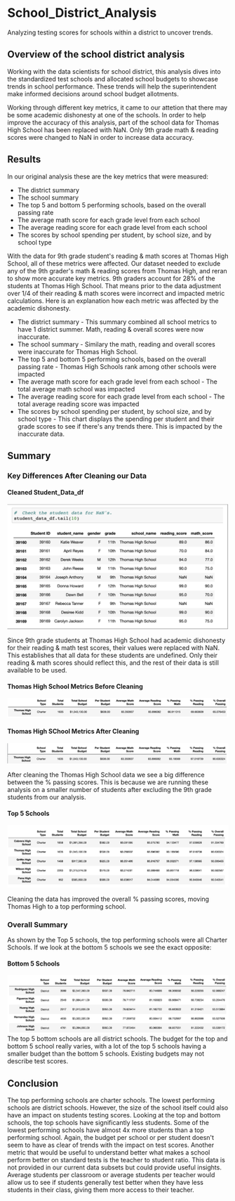 # School_District_Analysis
Analyzing testing scores for schools within a district to uncover trends. 

## Overview of the school district analysis
Working with the data scientists for school district, this analysis dives into the standardized test schools and allocated school budgets to showcase trends in school performance. These trends will help the superintendent make informed decisions around school budget allotments. 

Working through different key metrics, it came to our attetion that there may be some academic dishonesty at one of the schools. In order to help improve the accuracy of this analysis, part of the school data for Thomas High School has been replaced with NaN. Only 9th grade math & reading scores were changed to NaN in order to increase data accuracy. 

## Results
In our original analysis these are the key metrics that were measured:
  * The district summary
  * The school summary
  * The top 5 and bottom 5 performing schools, based on the overall passing rate
  * The average math score for each grade level from each school
  * The average reading score for each grade level from each school
  * The scores by school spending per student, by school size, and by school type

With the data for 9th grade student's reading & math scores at Thomas High School, all of these metrics were affected. Our dataset needed to exclude any of the 9th grader's math & reading scores from Thomas High, and reran to show more accurate key metrics. 9th graders account for 28% of the students at Thomas High School. That means prior to the data adjustment over 1/4 of their reading & math scores were incorrect and impacted metric calculations.  Here is an explanation how each metric was affected by the academic dishonesty. 
  * The district summary - This summary combined all school metrics to have 1 district summer. Math, reading & overall scores were now inaccurate.  
  * The school summary - Similary the math, reading and overall scores were inaccurate for Thomas High School. 
  * The top 5 and bottom 5 performing schools, based on the overall passing rate - Thomas High Schools rank among other schools were impacted 
  * The average math score for each grade level from each school - The total average math school was impacted
  * The average reading score for each grade level from each school - The total average reading score was impacted 
  * The scores by school spending per student, by school size, and by school type - This chart displays the spending per student and their grade scores to see if there's any trends there. This is impacted by the inaccurate data. 

## Summary 
### Key Differences After Cleaning our Data 

#### Cleaned Student_Data_df
![student_data_nan](Resources/student_data_nan.png)

Since 9th grade students at Thomas High School had academic dishonesty for their reading & math test scores, their values were replaced with NaN. This establishes that all data for these students are undefined. Only their reading & math scores should reflect this, and the rest of their data is still available to be used. 



#### Thomas High School Metrics Before Cleaning
![Thomas_Data_before](Resources/Thomas_Data_before.png)

#### Thomas High SChool Metrics After Cleaning 
![updated_thomas_metrics](Resources/updated_thomas_metrics.png)

After cleaning the Thomas High School data we see a big difference between the % passing scores. This is because we are running these analysis on a smaller number of students after excluding the 9th grade students from our analysis. 

#### Top 5 Schools
![top5_schools](Resources/top5_schools.png)

Cleaning the data has improved the overall % passing scores, moving Thomas High to a top performing school. 

### Overall Summary 
As shown by the Top 5 schools, the top performing schools were all Charter Schools. If we look at the bottom 5 schools we see the exact opposite:

#### Bottom 5 Schools
![bottom5_schools](Resources/bottom5_schools.png)
The top 5 bottom schools are all district schools. The budget for the top and bottom 5 school really varies, with a lot of the top 5 schools having a smaller budget than the bottom 5 schools. Existing budgets may not describe test scores. 

## Conclusion
The top performing schools are charter schools. The lowest performing schools are district schools. However, the size of the school itself could also have an impact on students testing scores. Looking at the top and bottom schools, the top schools have significantly less students. Some of the lowest performing schools have almost 4x more students than a top performing school. Again, the budget per school or per student doesn't seem to have as clear of trends with the impact on test scores. Another metric that would be useful to understand better what makes a school perform better on standard tests is the teacher to student ratio. This data is not provided in our current data subsets but could provide useful insights. Average students per classroom or average students per teacher would allow us to see if students generally test better when they have less students in their class, giving them more access to their teacher. 




